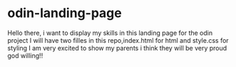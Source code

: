 # odin-landing-page
Hello there, i want to display my skills in this landing page for the odin project
I will have two filles in this repo,index.html for html
and style.css for styling
I am very excited to show my parents i think they will be very proud god willing!!
